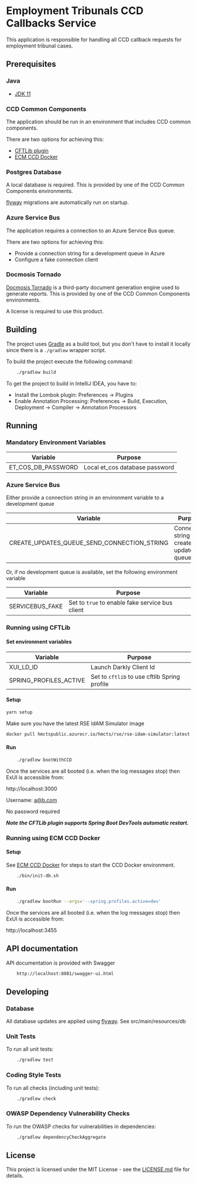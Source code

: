 # Employment Tribunals CCD Callbacks Service

This application is responsible for handling all CCD callback requests for employment tribunal cases.

## Prerequisites

### Java
- [JDK 11](https://www.oracle.com/java)

### CCD Common Components
The application should be run in an environment that includes CCD common components.

There are two options for achieving this:
- [CFTLib plugin](https://github.com/hmcts/rse-cft-lib)
- [ECM CCD Docker](https://github.com/hmcts/ecm-ccd-docker)

### Postgres Database
A local database is required. This is provided by one of the CCD Common Components environments.

[flyway](https://flywaydb.org/) migrations are automatically run on startup.

### Azure Service Bus
The application requires a connection to an Azure Service Bus queue.

There are two options for achieving this:
- Provide a connection string for a development queue in Azure
- Configure a fake connection client

### Docmosis Tornado
[Docmosis Tornado](https://www.docmosis.com/products/tornado.html) is a third-party document generation engine used to
generate reports. This is provided by one of the CCD Common Components environments.

A license is required to use this product.

## Building
The project uses [Gradle](https://gradle.org) as a build tool, but you don't have to install it locally since there is a
`./gradlew` wrapper script.

To build the project execute the following command:

```bash
    ./gradlew build
```

To get the project to build in IntelliJ IDEA, you have to:

- Install the Lombok plugin: Preferences -> Plugins
- Enable Annotation Processing: Preferences -> Build, Execution, Deployment -> Compiler -> Annotation Processors

## Running

### Mandatory Environment Variables
| Variable | Purpose                        |
| -------- |--------------------------------|
| ET_COS_DB_PASSWORD | Local et_cos database password |

### Azure Service Bus
Either provide a connection string in an environment variable to a development queue

| Variable | Purpose                                    |
| -------- |--------------------------------------------|
| CREATE_UPDATES_QUEUE_SEND_CONNECTION_STRING | Connection string for create-updates queue |

Or, if no development queue is available, set the following environment variable

| Variable | Purpose                                             |
| -------- |-----------------------------------------------------|
| SERVICEBUS_FAKE | Set to ```true``` to enable fake service bus client |

### Running using CFTLib
#### Set environment variables

| Variable | Purpose                                          |
| -------- |--------------------------------------------------|
| XUI_LD_ID | Launch Darkly Client Id                          |
| SPRING_PROFILES_ACTIVE | Set to ```cftlib``` to use cftlib Spring profile |

#### Setup
```bash
yarn setup
```
Make sure you have the latest RSE IdAM Simulator image
```bash
docker pull hmctspublic.azurecr.io/hmcts/rse/rse-idam-simulator:latest
```

#### Run
```bash
    ./gradlew bootWithCCD
```

Once the services are all booted (i.e. when the log messages stop) then ExUI is accessible from:

http://localhost:3000

Username: a@b.com

No password required

**_Note the CFTLib plugin supports Spring Boot DevTools automatic restart._**

### Running using ECM CCD Docker
#### Setup
See [ECM CCD Docker](https://github.com/hmcts/ecm-ccd-docker) for steps to start the CCD Docker environment.

```bash
    ./bin/init-db.sh
```

#### Run
```bash
    ./gradlew bootRun --args='--spring.profiles.active=dev'
```

Once the services are all booted (i.e. when the log messages stop) then ExUI is accessible from:

http://localhost:3455

## API documentation
API documentation is provided with Swagger

```bash
    http://localhost:8081/swagger-ui.html
```

## Developing

### Database
All database updates are applied using [flyway](https://flywaydb.org/). See src/main/resources/db

### Unit Tests
To run all unit tests:

```bash
    ./gradlew test
```

### Coding Style Tests
To run all checks (including unit tests):

```bash
    ./gradlew check
```

### OWASP Dependency Vulnerability Checks
To run the OWASP checks for vulnerabilities in dependencies:

```bash
    ./gradlew dependencyCheckAggregate
```

## License
This project is licensed under the MIT License - see the [LICENSE.md](LICENSE.md) file for details.
